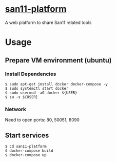 # [san11-platform](http://san11-platform.com)
A web platform to share San11 related tools

# Usage

## Prepare VM environment (ubuntu)

### Install Dependencies
```
$ sudo apt-get install docker docker-compose -y
$ sudo systemctl start docker
$ sudo usermod -aG docker ${USER}
$ su -s ${USER}
```

### Network
Need to open ports: 80, 50051, 8090

## Start services
```
$ cd san11-platform
$ docker-compose build
$ docker-compose up
```
